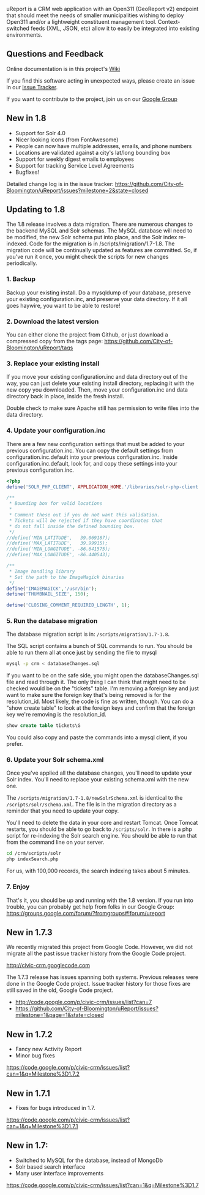 uReport is a CRM web application with an Open311
(GeoReport v2) endpoint that should meet the needs of smaller municipalities
wishing to deploy Open311 and/or a lightweight constituent management tool.
Context-switched feeds (XML, JSON, etc) allow it to easily be integrated into
existing environments.

Questions and Feedback
----------------------
Online documentation is in this project's
[Wiki](https://github.com/City-of-Bloomington/uReport/wiki)

If you find this software acting in unexpected ways, please create an issue
in our [Issue Tracker](https://github.com/City-of-Bloomington/uReport/issues).

If you want to contribute to the project, join us on our
[Google Group](https://groups.google.com/forum/?fromgroups#!forum/ureport)

New in 1.8
----------------
* Support for Solr 4.0
* Nicer looking icons (from FontAwesome)
* People can now have multiple addresses, emails, and phone numbers
* Locations are validated against a city's lat/long bounding box
* Support for weekly digest emails to employees
* Support for tracking Service Level Agreements
* Bugfixes!

Detailed change log is in the issue tracker:
https://github.com/City-of-Bloomington/uReport/issues?milestone=2&state=closed

Updating to 1.8
----------------------
The 1.8 release involves a data migration.  There are numerous changes to the backend MySQL and Solr schemas.  The MySQL database will need to be modified, the new Solr schema put into place, and the Solr index re-indexed.  Code for the migration is in /scripts/migration/1.7-1.8.  The migration code will be continually updated as features are committed.  So, if you've run it once, you might check the scripts for new changes periodically.

### 1. Backup ###
Backup your existing install.  Do a mysqldump of your database, preserve your existing configuration.inc, and preserve your data directory.  If it all goes haywire, you want to be able to restore!

### 2. Download the latest version ###
You can either clone the project from Github, or just download a compressed copy from the tags page:
https://github.com/City-of-Bloomington/uReport/tags

### 3. Replace your existing install ###
If you move your existing configuration.inc and data directory out of the way, you can just delete your existing install directory, replacing it with the new copy you downloaded.  Then, move your configuration.inc and data directory back in place, inside the fresh install.

Double check to make sure Apache still has permission to write files into the data directory.

### 4. Update your configuration.inc ###
There are a few new configuration settings that must be added to your previous configuration.inc.  You can copy the default settings from configuration.inc.default into your previous configuration.inc.  Inside configuration.inc.default, look for, and copy these settings into your previous configuration.inc.
```php
<?php
define('SOLR_PHP_CLIENT', APPLICATION_HOME.'/libraries/solr-php-client');

/**
 * Bounding box for valid locations
 *
 * Comment these out if you do not want this validation.
 * Tickets will be rejected if they have coordinates that
 * do not fall inside the defined bounding box.
 */
//define('MIN_LATITUDE',   39.069187);
//define('MAX_LATITUDE',   39.99915);
//define('MIN_LONGITUDE', -86.641575);
//define('MAX_LONGITUDE', -86.440543);

/**
 * Image handling library
 * Set the path to the ImageMagick binaries
 */
define('IMAGEMAGICK','/usr/bin');
define('THUMBNAIL_SIZE', 150);

define('CLOSING_COMMENT_REQUIRED_LENGTH', 1);
```

### 5. Run the database migration ###
The database migration script is in: `/scripts/migration/1.7-1.8`.

The SQL script contains a bunch of SQL commands to run.  You should be
able to run them all at once just by sending the file to mysql
```bash
mysql -p crm < databaseChanges.sql
```
If you want to be on the safe side, you might open the
databaseChanges.sql file and read through it.  The only thing I can
think that might need to be checked would be on the "tickets" table.
I'm removing a foreign key and just want to make sure the foreign key
that's being removed is for the resolution_id.  Most likely, the code is
fine as written, though.  You can do a "show create table" to look at
the foreign keys and confirm that the foreign key we're removing is the
resolution_id.

```sql
show create table tickets\G
```

You could also copy and paste the commands into a mysql client, if you
prefer.

### 6. Update your Solr schema.xml ###
Once you've applied all the database changes, you'll need to update your
Solr index.  You'll need to replace your existing schema.xml with the
new one.

The `/scripts/migration/1.7-1.8/newSolrSchema.xml` is identical to the `/scripts/solr/schema.xml`.  The file is in the migration directory as a reminder that you need to update your copy.

You'll need to delete the data in your core and restart Tomcat.
Once Tomcat restarts, you should be able to go back to `/scripts/solr`. In there is a php script for re-indexing the Solr search engine. You should be able to run that from the command line on your server.
```bash
cd /crm/scripts/solr
php indexSearch.php
```

For us, with 100,000 records, the search indexing takes about 5 minutes.

### 7. Enjoy ###
That's it, you should be up and running with the 1.8 version.  If you run into trouble, you can probably get help from folks in our Google Group:
https://groups.google.com/forum/?fromgroups#!forum/ureport


New in 1.7.3
----------------
We recently migrated this project from Google Code.  However, we did not migrate all
the past issue tracker history from the Google Code project.

http://civic-crm.googlecode.com

The 1.7.3 release has issues spanning both systems.
Previous releases were done in the Google Code project.  Issue tracker history
for those fixes are still saved in the old, Google Code project.

* http://code.google.com/p/civic-crm/issues/list?can=7
* https://github.com/City-of-Bloomington/uReport/issues?milestone=1&page=1&state=closed

New in 1.7.2
------------
* Fancy new Activity Report
* Minor bug fixes

https://code.google.com/p/civic-crm/issues/list?can=1&q=Milestone%3D1.7.2

New in 1.7.1
------------
* Fixes for bugs introduced in 1.7.

https://code.google.com/p/civic-crm/issues/list?can=1&q=Milestone%3D1.7.1

New in 1.7:
-----------
* Switched to MySQL for the database, instead of MongoDb
* Solr based search interface
* Many user interface improvements

https://code.google.com/p/civic-crm/issues/list?can=1&q=Milestone%3D1.7